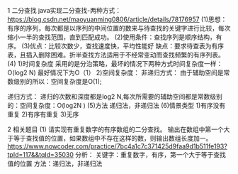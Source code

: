 1 二分查找
java实现二分查找-两种方式：https://blog.csdn.net/maoyuanming0806/article/details/78176957
(1)思想：有序的序列，每次都是以序列的中间位置的数来与待查找的关键字进行比较，每次缩小一半的查找范围，直到匹配成功。
(2)使用条件：查找序列是顺序结构，有序。
(3)优点：比较次数少，查找速度快，平均性能好
缺点：要求待查表为有序表，且插入删除困难。折半查找方法适用于不经常变动而查找频繁的有序列表。
(4)
1)时间复杂度
采用的是分治策略，最坏的情况下两种方式时间复杂度一样：O(log2 N)
最好情况下为O（1）
2)空间复杂度：
非递归方式：
  由于辅助空间是常数级别的所以：空间复杂度是O(1);

 递归方式：
   递归的次数和深度都是log2 N,每次所需要的辅助空间都是常数级别的：空间复杂度：O(log2N )
(5)方法
递归法，非递归法
(6)情景类型
1)有序没有重复
2)有序有重复
3)无序

2 相关题目
(1) 请实现有重复数字的有序数组的二分查找。
    输出在数组中第一个大于等于查找值的位置，如果数组中不存在这样的数，则输出数组长度加一。
    https://www.nowcoder.com/practice/7bc4a1c7c371425d9faa9d1b511fe193?tpId=117&&tqId=35030
 分析：
 关键字：重复数字，有序，第一个大于等于查找值的位置
 方法：递归法，非递归法
